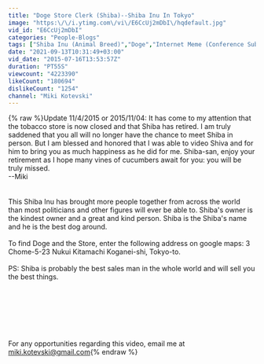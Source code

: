 ```yaml
---
title: "Doge Store Clerk (Shiba)--Shiba Inu In Tokyo"
image: "https:\/\/i.ytimg.com\/vi\/E6CcUj2mDbI\/hqdefault.jpg"
vid_id: "E6CcUj2mDbI"
categories: "People-Blogs"
tags: ["Shiba Inu (Animal Breed)","Doge","Internet Meme (Conference Subject)"]
date: "2021-09-13T10:31:49+03:00"
vid_date: "2015-07-16T13:53:57Z"
duration: "PT55S"
viewcount: "4223390"
likeCount: "180694"
dislikeCount: "1254"
channel: "Miki Kotevski"
---
```

{% raw %}Update 11/4/2015 or 2015/11/04: It has come to my attention that the tobacco store is now closed and that Shiba has retired. I am truly saddened that you all will no longer have the chance to meet Shiba in person. But I am blessed and honored that I was able to video Shiva and for him to bring you as much happiness as he did for me.  Shiba-san, enjoy your retirement as I hope many vines of cucumbers await for you: you will be truly missed. <br />--Miki<br /><br /><br />This Shiba Inu has brought more people together from across the world than most politicians and other figures will ever be able to. Shiba's owner is the kindest owner and a great and kind person.  Shiba is the Shiba's name and he is the best dog around.<br /><br />To find Doge and the Store, enter the following address on google maps: 3 Chome-5-23 Nukui Kitamachi Koganei-shi, Tokyo-to. <br /><br />PS: Shiba is probably the best sales man in the whole world and will sell you the best things.<br /><br /><br /><br /><br /><br /><br /><br />For any opportunities regarding this video, email me at miki.kotevski@gmail.com{% endraw %}
